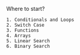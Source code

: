 Where to start?
    
    1. Conditionals and Loops
    2. Switch Case
    3. Functions
    4. Arrays
    5. Linear Search
    6. Binary Search
